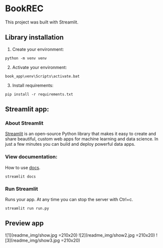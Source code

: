 # BookREC
This project was built with Streamlit.
## Library installation
1. Create your environment:  
```
python -m venv venv
```
2. Activate your environment:  
```
book_app\venv\Scripts\activate.bat
```
3. Install requirements:  
```
pip install -r requirements.txt
```
## Streamlit app:
### About Streamlit
[Streamlit](https://streamlit.io/) is an open-source Python library that makes it easy to create and share beautiful, custom web apps for machine learning and data science. In just a few minutes you can build and deploy powerful data apps.
### View documentation:
How to use [docs](https://docs.streamlit.io/).
```
streamlit docs
```
### Run Streamlit
Runs your app. At any time you can stop the server with Ctrl+c.  
```
streamlit run run.py
```  
## Preview app
![1](readme_img/show.jpg =210x20)
![2](readme_img/show2.jpg =210x20)
![3](readme_img/show3.jpg =210x20)
